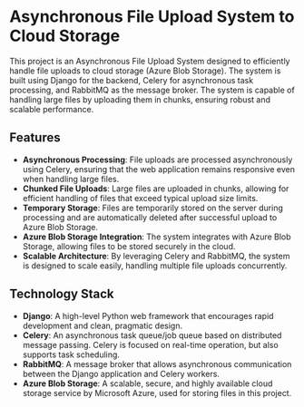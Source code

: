 # Asynchronous File Upload System to Cloud Storage

This project is an Asynchronous File Upload System designed to efficiently handle file uploads to cloud storage (Azure Blob Storage). The system is built using Django for the backend, Celery for asynchronous task processing, and RabbitMQ as the message broker. The system is capable of handling large files by uploading them in chunks, ensuring robust and scalable performance.

## Features

- **Asynchronous Processing**: File uploads are processed asynchronously using Celery, ensuring that the web application remains responsive even when handling large files.
- **Chunked File Uploads**: Large files are uploaded in chunks, allowing for efficient handling of files that exceed typical upload size limits.
- **Temporary Storage**: Files are temporarily stored on the server during processing and are automatically deleted after successful upload to Azure Blob Storage.
- **Azure Blob Storage Integration**: The system integrates with Azure Blob Storage, allowing files to be stored securely in the cloud.
- **Scalable Architecture**: By leveraging Celery and RabbitMQ, the system is designed to scale easily, handling multiple file uploads concurrently.

## Technology Stack

- **Django**: A high-level Python web framework that encourages rapid development and clean, pragmatic design.
- **Celery**: An asynchronous task queue/job queue based on distributed message passing. Celery is focused on real-time operation, but also supports task scheduling.
- **RabbitMQ**: A message broker that allows asynchronous communication between the Django application and Celery workers.
- **Azure Blob Storage**: A scalable, secure, and highly available cloud storage service by Microsoft Azure, used for storing files in this project.
